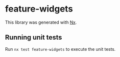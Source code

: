 # feature-widgets

This library was generated with [Nx](https://nx.dev).

## Running unit tests

Run `nx test feature-widgets` to execute the unit tests.
